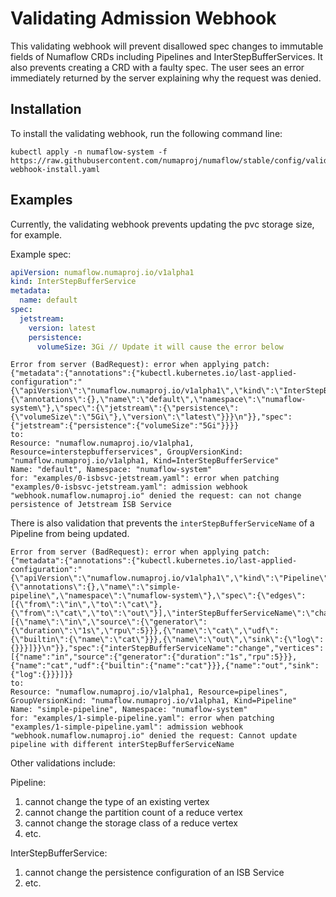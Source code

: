 # Validating Admission Webhook

This validating webhook will prevent disallowed spec changes to immutable fields of Numaflow CRDs including Pipelines and InterStepBufferServices.
It also prevents creating a CRD with a faulty spec.
The user sees an error immediately returned by the server explaining why the request was denied.

## Installation

To install the validating webhook, run the following command line:

```shell
kubectl apply -n numaflow-system -f https://raw.githubusercontent.com/numaproj/numaflow/stable/config/validating-webhook-install.yaml
```

## Examples

Currently, the validating webhook prevents updating the pvc storage size, for example.

Example spec:

```yaml
apiVersion: numaflow.numaproj.io/v1alpha1
kind: InterStepBufferService
metadata:
  name: default
spec:
  jetstream:
    version: latest
    persistence:
      volumeSize: 3Gi // Update it will cause the error below
```

```shell
Error from server (BadRequest): error when applying patch:
{"metadata":{"annotations":{"kubectl.kubernetes.io/last-applied-configuration":"{\"apiVersion\":\"numaflow.numaproj.io/v1alpha1\",\"kind\":\"InterStepBufferService\",\"metadata\":{\"annotations\":{},\"name\":\"default\",\"namespace\":\"numaflow-system\"},\"spec\":{\"jetstream\":{\"persistence\":{\"volumeSize\":\"5Gi\"},\"version\":\"latest\"}}}\n"}},"spec":{"jetstream":{"persistence":{"volumeSize":"5Gi"}}}}
to:
Resource: "numaflow.numaproj.io/v1alpha1, Resource=interstepbufferservices", GroupVersionKind: "numaflow.numaproj.io/v1alpha1, Kind=InterStepBufferService"
Name: "default", Namespace: "numaflow-system"
for: "examples/0-isbsvc-jetstream.yaml": error when patching "examples/0-isbsvc-jetstream.yaml": admission webhook "webhook.numaflow.numaproj.io" denied the request: can not change persistence of Jetstream ISB Service
```

There is also validation that prevents the `interStepBufferServiceName` of a Pipeline from being updated.

```shell
Error from server (BadRequest): error when applying patch:
{"metadata":{"annotations":{"kubectl.kubernetes.io/last-applied-configuration":"{\"apiVersion\":\"numaflow.numaproj.io/v1alpha1\",\"kind\":\"Pipeline\",\"metadata\":{\"annotations\":{},\"name\":\"simple-pipeline\",\"namespace\":\"numaflow-system\"},\"spec\":{\"edges\":[{\"from\":\"in\",\"to\":\"cat\"},{\"from\":\"cat\",\"to\":\"out\"}],\"interStepBufferServiceName\":\"change\",\"vertices\":[{\"name\":\"in\",\"source\":{\"generator\":{\"duration\":\"1s\",\"rpu\":5}}},{\"name\":\"cat\",\"udf\":{\"builtin\":{\"name\":\"cat\"}}},{\"name\":\"out\",\"sink\":{\"log\":{}}}]}}\n"}},"spec":{"interStepBufferServiceName":"change","vertices":[{"name":"in","source":{"generator":{"duration":"1s","rpu":5}}},{"name":"cat","udf":{"builtin":{"name":"cat"}}},{"name":"out","sink":{"log":{}}}]}}
to:
Resource: "numaflow.numaproj.io/v1alpha1, Resource=pipelines", GroupVersionKind: "numaflow.numaproj.io/v1alpha1, Kind=Pipeline"
Name: "simple-pipeline", Namespace: "numaflow-system"
for: "examples/1-simple-pipeline.yaml": error when patching "examples/1-simple-pipeline.yaml": admission webhook "webhook.numaflow.numaproj.io" denied the request: Cannot update pipeline with different interStepBufferServiceName
```

Other validations include:

Pipeline:

1. cannot change the type of an existing vertex
2. cannot change the partition count of a reduce vertex
3. cannot change the storage class of a reduce vertex
4. etc.

InterStepBufferService:

1. cannot change the persistence configuration of an ISB Service
2. etc.
